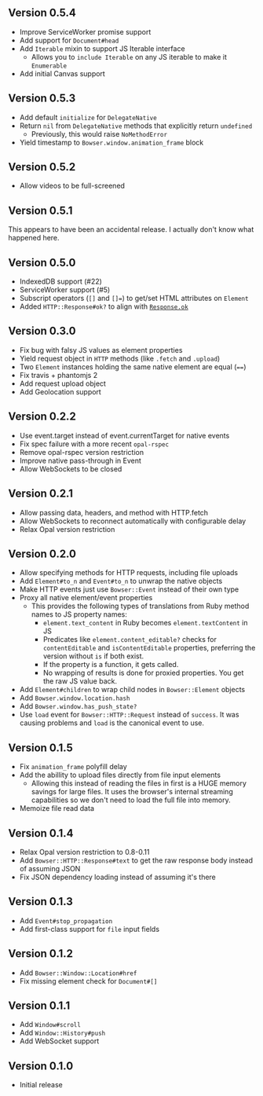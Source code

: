 ## Version 0.5.4

- Improve ServiceWorker promise support
- Add support for `Document#head`
- Add `Iterable` mixin to support JS Iterable interface
  - Allows you to `include Iterable` on any JS iterable to make it `Enumerable`
- Add initial Canvas support

## Version 0.5.3

- Add default `initialize` for `DelegateNative`
- Return `nil` from `DelegateNative` methods that explicitly return `undefined`
  - Previously, this would raise `NoMethodError`
- Yield timestamp to `Bowser.window.animation_frame` block

## Version 0.5.2

- Allow videos to be full-screened

## Version 0.5.1

This appears to have been an accidental release. I actually don't know what happened here.

## Version 0.5.0

- IndexedDB support (#22)
- ServiceWorker support (#5)
- Subscript operators (`[]` and `[]=`) to get/set HTML attributes on `Element`
- Added `HTTP::Response#ok?` to align with [`Response.ok`](https://developer.mozilla.org/en-US/docs/Web/API/Response/ok)

## Version 0.3.0

- Fix bug with falsy JS values as element properties
- Yield request object in `HTTP` methods (like `.fetch` and `.upload`)
- Two `Element` instances holding the same native element are equal (`==`)
- Fix travis + phantomjs 2
- Add request upload object
- Add Geolocation support

## Version 0.2.2

- Use event.target instead of event.currentTarget for native events
- Fix spec failure with a more recent `opal-rspec`
- Remove opal-rspec version restriction
- Improve native pass-through in Event
- Allow WebSockets to be closed

## Version 0.2.1

- Allow passing data, headers, and method with HTTP.fetch
- Allow WebSockets to reconnect automatically with configurable delay
- Relax Opal version restriction

## Version 0.2.0

- Allow specifying methods for HTTP requests, including file uploads
- Add `Element#to_n` and `Event#to_n` to unwrap the native objects
- Make HTTP events just use `Bowser::Event` instead of their own type
- Proxy all native element/event properties
  - This provides the following types of translations from Ruby method names to JS property names:
    - `element.text_content` in Ruby becomes `element.textContent` in JS
    - Predicates like `element.content_editable?` checks for `contentEditable` and `isContentEditable` properties, preferring the version without `is` if both exist.
    - If the property is a function, it gets called.
    - No wrapping of results is done for proxied properties. You get the raw JS value back.
- Add `Element#children` to wrap child nodes in `Bowser::Element` objects
- Add `Bowser.window.location.hash`
- Add `Bowser.window.has_push_state?`
- Use `load` event for `Bowser::HTTP::Request` instead of `success`. It was causing problems and `load` is the canonical event to use.

## Version 0.1.5

- Fix `animation_frame` polyfill delay
- Add the abillity to upload files directly from file input elements
  - Allowing this instead of reading the files in first is a HUGE memory savings for large files. It uses the browser's internal streaming capabilities so we don't need to load the full file into memory.
- Memoize file read data

## Version 0.1.4

- Relax Opal version restriction to 0.8-0.11
- Add `Bowser::HTTP::Response#text` to get the raw response body instead of assuming JSON
- Fix JSON dependency loading instead of assuming it's there

## Version 0.1.3

- Add `Event#stop_propagation`
- Add first-class support for `file` input fields

## Version 0.1.2

- Add `Bowser::Window::Location#href`
- Fix missing element check for `Document#[]`

## Version 0.1.1

- Add `Window#scroll`
- Add `Window::History#push`
- Add WebSocket support

## Version 0.1.0

- Initial release
